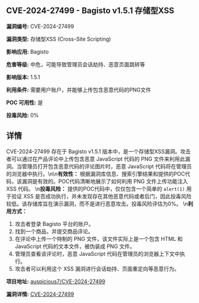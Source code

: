 ## CVE-2024-27499 - Bagisto v1.5.1 存储型XSS

**漏洞编号:** CVE-2024-27499

**漏洞类型:** 存储型XSS (Cross-Site Scripting)

**影响应用:** Bagisto

**危害等级:** 中危，可能导致管理员会话劫持、恶意页面跳转等

**影响版本:** 1.5.1

**利用条件:** 需要用户账户，并能够上传包含恶意代码的PNG文件

**POC 可用性:** 是

**投毒风险:** 0%

## 详情

CVE-2024-27499 存在于 Bagisto v1.5.1 版本中，是一个存储型XSS漏洞。攻击者可以通过在产品评论中上传包含恶意 JavaScript 代码的 PNG 文件来利用此漏洞。当管理员打开包含恶意代码的评论图片时，恶意 JavaScript 代码将在管理员的浏览器中执行。\n\n**有效性：**
根据漏洞库信息、搜索引擎结果和提供的POC代码，该漏洞是有效的。POC代码清晰地展示了如何利用 PNG 文件上传功能注入 XSS 代码。
\n**投毒风险：**
提供的POC代码中，仅仅包含一个简单的 `alert(1)` 用于验证 XSS 是否成功执行，并未发现存在其他恶意代码或者后门，因此投毒风险较低。该存储库旨在演示漏洞，而不是进行恶意攻击。投毒风险评估为0%。
\n**利用方式：**
1.  攻击者登录 Bagisto 平台的账户。
2.  找到一个商品，并提交商品评论。
3.  在评论中上传一个特制的 PNG 文件，该文件实际上是一个包含 HTML 和 JavaScript 代码的文本文件，被伪装成 PNG 文件。
4.  管理员查看该评论时，恶意 JavaScript 代码在管理员的浏览器上下文中执行。
5.  攻击者可以利用这个 XSS 漏洞进行会话劫持、页面重定向等恶意行为。

**项目地址:** [auspicious7/CVE-2024-27499](https://github.com/auspicious7/CVE-2024-27499)

**漏洞详情:** [CVE-2024-27499](https://nvd.nist.gov/vuln/detail/CVE-2024-27499)
